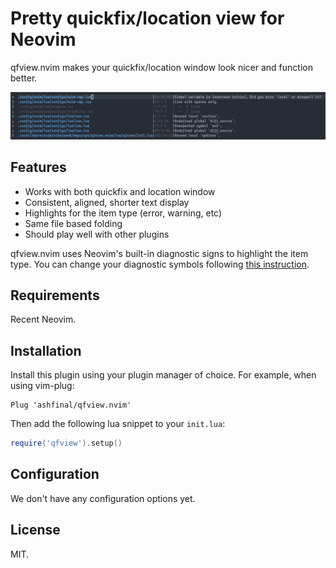# Pretty quickfix/location view for Neovim

qfview.nvim makes your quickfix/location window look nicer and function better.

![qfview](./images/qfview.png)

## Features

- Works with both quickfix and location window
- Consistent, aligned, shorter text display
- Highlights for the item type (error, warning, etc)
- Same file based folding
- Should play well with other plugins

qfview.nvim uses Neovim's built-in diagnostic signs to highlight the item type. You can change your diagnostic symbols following [this instruction](https://github.com/neovim/nvim-lspconfig/wiki/UI-Customization#change-diagnostic-symbols-in-the-sign-column-gutter).

## Requirements

Recent Neovim.

## Installation

Install this plugin using your plugin manager of choice. For example, when using vim-plug:

    Plug 'ashfinal/qfview.nvim'

Then add the following lua snippet to your `init.lua`:

```lua
require('qfview').setup()
```

## Configuration

We don't have any configuration options yet.

## License

MIT.
